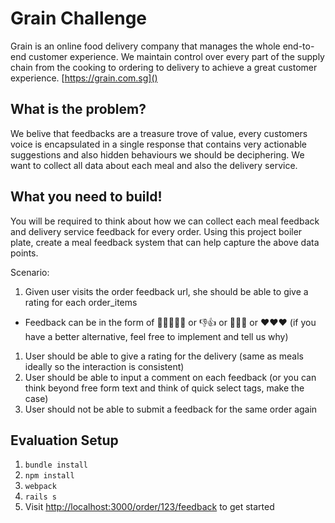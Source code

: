 
# Grain Challenge

Grain is an online food delivery company that manages the whole end-to-end customer experience. We maintain control over every part of the supply chain from the cooking to ordering to delivery to achieve a great customer experience. [https://grain.com.sg]()

## What is the problem?

We belive that feedbacks are a treasure trove of value, every customers voice is encapsulated in a single response that contains very actionable suggestions and also hidden behaviours we should be deciphering.
We want to collect all data about each meal and also the delivery service.


## What you need to build!
You will be required to think about how we can collect each meal feedback and delivery service feedback for every order.
Using this project boiler plate, create a meal feedback system that can help capture the above data points.

Scenario:

1. Given user visits the order feedback url, she should be able to give a rating for each order_items
  - Feedback can be in the form of 🌟🌟🌟🌟🌟 or 👎👍 or 🎉🎉🎉  or ❤️❤️❤️ (if you have a better alternative, feel free to implement and tell us why)

1. User should be able to give a rating for the delivery (same as meals ideally so the interaction is consistent)
1. User should be able to input a comment on each feedback (or you can think beyond free form text and think of quick select tags, make the case)
1. User should not be able to submit a feedback for the same order again

## Evaluation Setup

1. `bundle install`
1. `npm install`
1. `webpack`
1. `rails s`
1. Visit [http://localhost:3000/order/123/feedback]() to get started
